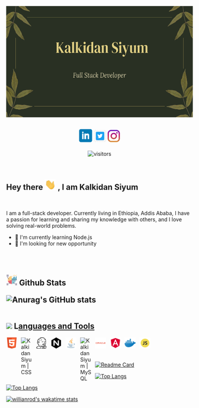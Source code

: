 <img src="./github-profile.png" style="height:300px; width:100%;"/>
<h2 align="center">
<img src="./linkedin.png" />
<img src="./twitter.jpg" style="height:33px" />
<img src="./instagram.jpg" style="height:33px" />
</h2>

<div align="center"> 

![visitors](https://visitor-badge.glitch.me/badge?page_id=ksiyum.KalkidanSiyum)

</div>


<br>
<h2>Hey there <img src="./wave-hand.gif" style="width:30px;"/> , I am <a> Kalkidan Siyum</a></h2>
<br>
<p>
I am a full-stack developer. Currently living in Ethiopia, Addis Ababa, I have a passion for learning and sharing my knowledge with others, and I love solving real-world problems.
<ul>
<li>
<g-emoji class="g-emoji" alias="seedling" fallback-src="https://github.githubassets.com/images/icons/emoji/unicode/1f331.png">🌱</g-emoji>
I'm currently learning Node.js</li>
<li>
<g-emoji class="g-emoji" alias="thinking" fallback-src="https://github.githubassets.com/images/icons/emoji/unicode/1f914.png">🤔</g-emoji>
I'm looking for new opportunity</li>
</ul>
 </p>
 <h2>
  <br> 


 <img src="./stastics.webp" style="height:30px;"/> Github Stats
<p>

![Anurag's GitHub stats](https://github-readme-stats.vercel.app/api?username=ksiyum&show_icons=true&theme=tokyonight)

</p>
<br>
<img src = "./code.webp" height="30px;" />  L<u>anguages and Tools</u>
 </h2>


 <p> 

 <a target="_blank" rel="noopener noreferrer"><img align="left" alt="Kalkidan Siyum | HTML" width="30px" src="./html.png"  style="max-width: 100%; margin-right:10px;"></a>

 <a target="_blank" rel="noopener noreferrer"><img align="left" alt="Kalkidan Siyum | CSS" width="30px" src="https://camo.githubusercontent.com/252606e8f8c4639748339394c2039e5053c636e4e35f6379a1ad6e3066907db9/68747470733a2f2f63646e312e69636f6e66696e6465722e636f6d2f646174612f69636f6e732f6c6f676f74797065732f33322f62616467652d6373732d332d3531322e706e67"  style="max-width: 100%; margin-right:10px;"></a>

 <a target="_blank" rel="noopener noreferrer"><img align="left" alt="Biruk Endris | HTML" width="30px" src="./jenkins.png" style="max-width: 100%;margin-right:10px;"></a>

 <a target="_blank" rel="noopener noreferrer"><img align="left" alt="Kalkidan Siyum | NGINX" width="30px" src="./nginx.png"  style="max-width: 100%; margin-right:10px;"></a>

 <a target="_blank" rel="noopener noreferrer"><img align="left" alt="Kalkidan Siyum | Java" width="30px" src="./java.png"  style="max-width: 100%; margin-right:10px;"></a>
 
 <a target="_blank" rel="noopener noreferrer"><img align="left" alt="Kalkidan Siyum | MySQL" width="30px" src="https://camo.githubusercontent.com/bbca93bc1b4ae0a595876da7d7c761c6ede3ff6fd19cffbf30b77a7b35947ffd/68747470733a2f2f63646e342e69636f6e66696e6465722e636f6d2f646174612f69636f6e732f6c6f676f732d332f3138312f4d7953514c2d3531322e706e67" data-canonical-src="https://cdn4.iconfinder.com/data/icons/logos-3/181/MySQL-512.png" style="max-width: 100%; margin-right:10px;"></a>
  <a target="_blank" rel="noopener noreferrer"><img align="left" alt="Kalkidan Siyum | ORACLE" width="30px" src="./oracle.png" style="max-width: 100%; margin-right:10px;"></a>

   <a target="_blank" rel="noopener noreferrer" ><img align="left" alt="Kalkidan Siyum | Angular" width="30px" src="./angular.png"  style="max-width: 100%; margin-right:10px;"></a>
    <a target="_blank" rel="noopener noreferrer" ><img align="left" alt="Kalkidan Siyum | DOCKER" width="30px" src="./dockern.png" data-canonical-src="https://cdn4.iconfinder.com/data/icons/logos-3/181/MySQL-512.png" style="max-width: 100%; margin-right:10px;"></a>
     <a target="_blank" rel="noopener noreferrer" href="https://camo.githubusercontent.com/bbca93bc1b4ae0a595876da7d7c761c6ede3ff6fd19cffbf30b77a7b35947ffd/68747470733a2f2f63646e342e69636f6e66696e6465722e636f6d2f646174612f69636f6e732f6c6f676f732d332f3138312f4d7953514c2d3531322e706e67"><img align="left" alt="Kalkidan Siyum | MySQL" width="30px" src="./javascript.png" style="max-width: 100%; margin-right:10px;"></a>
 </p>
<br>
<br>
<br>

 [![Readme Card](https://github-readme-stats.vercel.app/api/pin/?username=ksiyum&repo=KalkidanSiyum)](https://github.com/ksiyum/KalkidanSiyum)


[![Top Langs](https://github-readme-stats.vercel.app/api/top-langs/?username=ksiyum&layout=compact)](https://github.com/ksiyum/KalkidanSiyum)



[![Top Langs](https://github-readme-stats.vercel.app/api/top-langs/?username=ksiyum&ksiyum.github.io)](https://github.com/ksiyum/KalkidanSiyum)

[![willianrod's wakatime stats](https://github-readme-stats.vercel.app/api/wakatime?username=ksiyum)](https://github.com/ksiyum/KalkidanSiyum)
